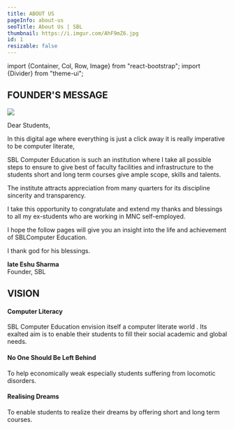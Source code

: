 ```yaml
---
title: ABOUT US
pageInfo: about-us
seoTitle: About Us | SBL
thumbnail: https://i.imgur.com/AhF9mZ6.jpg
id: 1
resizable: false
---
```


import {Container, Col, Row, Image} from "react-bootstrap";
import {Divider} from "theme-ui";



<div style={{textAlign: 'center'}}>

  ## FOUNDER'S MESSAGE
</div>  
  

<Container>
<Row>
    <Col sm={4}>
   <Image src="https://imgur.com/PzgqYDw.jpg" thumbnail />
    </Col>
    <Col sm={8}>
<div style={{marginBottom: '10px'}}>  
  
Dear Students,
  </div>
  In this digital age where everything is just a click away it is really imperative to be computer literate,

  SBL Computer Education is such an institution where I take all possible steps to ensure to give best of faculty facilities and infrastructure to the students short and long term courses give ample scope, skills and talents.

  The institute attracts appreciation from many quarters for its discipline sincerity and transparency.

  I take this opportunity to congratulate and extend my thanks and blessings to all my ex-students who are working in MNC self-employed.

  I hope the follow pages will give you an insight into the life and achievement of SBLComputer      Education.

  I thank god for his blessings.
  
  **late Eshu Sharma**<br />
Founder, SBL
   </Col>
   </Row>
</Container>

<Divider />

<div style={{textAlign: 'center'}}>

## VISION
 </div> 

#### Computer Literacy
 
SBL Computer Education envision itself a computer literate world . Its exalted aim is to enable their students to fill their social academic and global needs.

#### No One Should Be Left Behind

To help economically weak especially students suffering from locomotic disorders.

#### Realising Dreams

To enable students to realize their dreams by offering short and long term courses.
